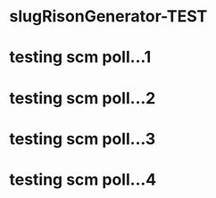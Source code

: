 # slugRisonGenerator-TEST
# testing scm poll...1
# testing scm poll...2
# testing scm poll...3
# testing scm poll...4
